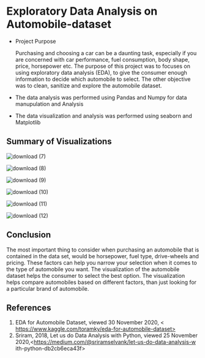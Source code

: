 # **Exploratory Data Analysis on Automobile-dataset**

* Project Purpose
  
  Purchasing and choosing a car can be a daunting task, especially if you are concerned with car performance, fuel consumption, body shape, price, horsepower etc.
  The purpose of this project was to focuses on using exploratory data analysis (EDA), to give the consumer enough information to decide which 
  automobile to select. The other objective was to clean, sanitize and explore the automobile dataset.

* The data analysis was performed using Pandas and Numpy for data manupulation and Analysis

* The data visualization and analysis was performed using seaborn and Matplotlib

## Summary of Visualizations

![download (7)](https://user-images.githubusercontent.com/73367744/103659212-d39cc780-4f74-11eb-8767-09fb90e08a7b.png)

![download (8)](https://user-images.githubusercontent.com/73367744/103659450-12328200-4f75-11eb-86a8-5d5357c6f4ac.png)

![download (9)](https://user-images.githubusercontent.com/73367744/103659514-28404280-4f75-11eb-9821-a69f98e7f59a.png)

![download (10)](https://user-images.githubusercontent.com/73367744/103659544-35f5c800-4f75-11eb-9fae-63bafa5a7e5f.png)

![download (11)](https://user-images.githubusercontent.com/73367744/103659604-46a63e00-4f75-11eb-8e32-9da0d2928ffa.png)

![download (12)](https://user-images.githubusercontent.com/73367744/103659695-6178b280-4f75-11eb-99bd-15a15f880aff.png)




## Conclusion

The most important thing to consider when purchasing an automobile that is contained in the data set, would be horsepower, fuel type, drive-wheels and pricing. These factors can help you narrow your selection when it comes to the type of automobile you want. The visualization of the automobile dataset helps the consumer to select the best option. The visualization helps compare automobiles based on different factors, than just looking for a particular brand of automobile.


## References

1. EDA for Automobile Dataset, viewed 30 November 2020,
<​https://www.kaggle.com/toramky/eda-for-automobile-dataset​>
2. Sriram​, ​2018, ​Let us do Data Analysis with Python, viewed 25
November
2020,<https://medium.com/@sriramselvank/let-us-do-data-analysis-w
ith-python-db2cb6eca43f>
